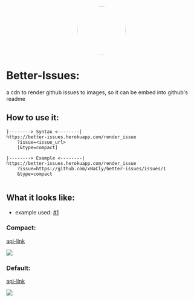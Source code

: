 <p align="center">
    <img style="border-radius: 100px" width="128" height="128" src="https://avatars0.githubusercontent.com/u/47723417?s=460&amp;u=10c488f1c4e0644b839df15ecefbfef2a9869305&amp;v=4">
</p>

# Better-Issues:

a cdn to render github issues to images, so it can be embed into github's readme

## How to use it:
```
|--------> Syntax <--------|
https://better-issues.herokuapp.com/render_issue
    ?issue=<issue_url>
    [&type=compact]
    
|--------> Example <--------|
https://better-issues.herokuapp.com/render_issue
    ?issue=https://github.com/xNaCly/better-issues/issues/1
    &type=compact
    
```

## What it looks like:

-   example used: [#1](https://github.com/xNaCly/better-issues/issues/3)

### Compact:
[api-link](https://better-issues.herokuapp.com/render_issue?issue=https://github.com/xNaCly/better-issues/issues/1&type=compact)

<img src="https://better-issues.herokuapp.com/render_issue?issue=https://github.com/xNaCly/better-issues/issues/1&type=compact">



### Default:
[api-link](https://better-issues.herokuapp.com/render_issue?issue=https://github.com/xNaCly/better-issues/issues/1)

<kbd>
  <img src="https://better-issues.herokuapp.com/render_issue?issue=https://github.com/xNaCly/better-issues/issues/1">
</kbd>
